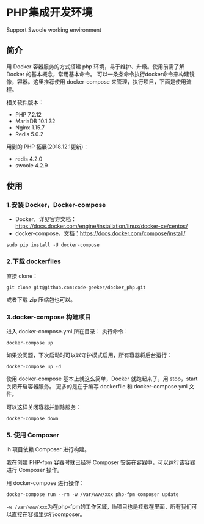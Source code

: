 # PHP集成开发环境
 Support Swoole working environment

## 简介
用 Docker 容器服务的方式搭建 php 环境，易于维护、升级。使用前需了解 Docker 的基本概念，常用基本命令。
可以一条条命令执行docker命令来构建镜像，容器。这里推荐使用 docker-compose 来管理，执行项目，下面是使用流程。

相关软件版本：
- PHP 7.2.12
- MariaDB 10.1.32
- Nginx 1.15.7
- Redis 5.0.2

用到的 PHP 拓展(2018.12.1更新)：
- redis 4.2.0
- swoole 4.2.9

## 使用
### 1.安装 Docker，Docker-compose
- Docker，详见官方文档：https://docs.docker.com/engine/installation/linux/docker-ce/centos/
- docker-compose，文档：https://docs.docker.com/compose/install/
```
sudo pip install -U docker-compose
```

### 2.下载 dockerfiles
直接 clone：
```
git clone git@github.com:code-geeker/docker_php.git
```
或者下载 zip 压缩包也可以。


### 3.docker-compose 构建项目
进入 docker-compose.yml 所在目录：
执行命令：
```
docker-compose up
```

如果没问题，下次启动时可以以守护模式启用，所有容器将后台运行：
```
docker-compose up -d
```

使用 docker-compose 基本上就这么简单，Docker 就跑起来了，用 stop，start 关闭开启容器服务。
更多的是在于编写 dockerfile 和 docker-compose.yml 文件。

可以这样关闭容器并删除服务：
```
docker-compose down
```

### 5. 使用 Composer
lh 项目依赖 Composer 进行构建。

我在创建 PHP-fpm 容器时就已经将 Composer 安装在容器中，可以运行该容器进行 Composer 操作。

用 docker-compose 进行操作：
```
docker-compose run --rm -w /var/www/xxx php-fpm composer update
```
`-w /var/www/xxx`为在php-fpm的工作区域，lh项目也是挂载在里面，所有我们可以直接在容器里运行composer。


```
